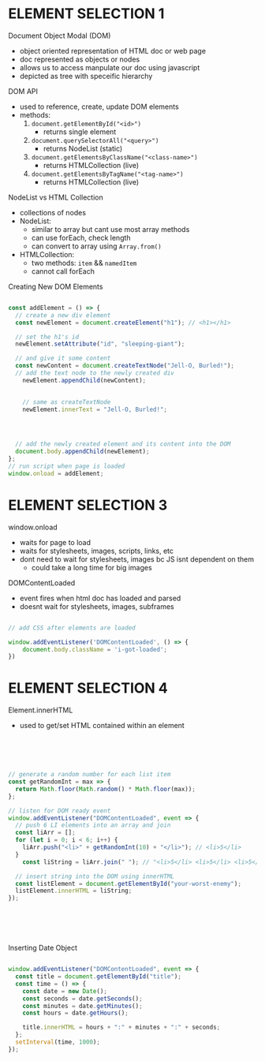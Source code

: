 # ELEMENT SELECTION 1


Document Object Modal (DOM)
- object oriented representation of HTML doc or web page
- doc represented as objects or nodes
- allows us to access manpulate our doc using javascript
- depicted as tree with speceific hierarchy



DOM API
- used to reference, create, update DOM elements
- methods:
	1. `document.getElementById("<id>")`
		 - returns single element
	2. `document.querySelectorAll("<query>")`
	   - returns NodeList (static)
	3. `document.getElementsByClassName("<class-name>")`
		 - returns HTMLCollection (live)
	3. `document.getElementsByTagName("<tag-name>")`
		 - returns HTMLCollection (live)


NodeList vs HTML Collection
- collections of nodes
- NodeList:
	* similar to array but cant use most array methods
	* can use forEach, check length
	* can convert to array using `Array.from()`
- HTMLCollection:
	* two methods: `item` && `namedItem`
	* cannot call forEach




Creating New DOM Elements

```js

const addElement = () => {
  // create a new div element
  const newElement = document.createElement("h1"); // <h1></h1>

  // set the h1's id
  newElement.setAttribute("id", "sleeping-giant");

  // and give it some content
  const newContent = document.createTextNode("Jell-O, Burled!");
  // add the text node to the newly created div
	newElement.appendChild(newContent);
	

	// same as createTextNode
	newElement.innerText = "Jell-O, Burled!";




  // add the newly created element and its content into the DOM
  document.body.appendChild(newElement);
};
// run script when page is loaded
window.onload = addElement;

```



# ELEMENT SELECTION 3

window.onload
- waits for page to load
- waits for stylesheets, images, scripts, links, etc
- dont need to wait for stylesheets, images bc JS isnt dependent on them
	* could take a long time for big images


DOMContentLoaded
- event fires when html doc has loaded and parsed
- doesnt wait for stylesheets, images, subframes


```js

// add CSS after elements are loaded

window.addEventListener('DOMContentLoaded', () => {
	document.body.className = 'i-got-loaded';
})

```

# ELEMENT SELECTION 4




Element.innerHTML
- used to get/set HTML contained within an element


```js





// generate a random number for each list item
const getRandomInt = max => {
  return Math.floor(Math.random() * Math.floor(max));
};

// listen for DOM ready event
window.addEventListener("DOMContentLoaded", event => {
  // push 6 LI elements into an array and join
  const liArr = [];
  for (let i = 0; i < 6; i++) {
    liArr.push("<li>" + getRandomInt(10) + "</li>"); // <li>5</li>
  }
	const liString = liArr.join(" "); // "<li>5</li> <li>5</li> <li>5</li> <li>5</li>"

  // insert string into the DOM using innerHTML
  const listElement = document.getElementById("your-worst-enemy");
  listElement.innerHTML = liString;
});







```



Inserting Date Object


```js

window.addEventListener("DOMContentLoaded", event => {
  const title = document.getElementById("title");
  const time = () => {
    const date = new Date();
    const seconds = date.getSeconds();
    const minutes = date.getMinutes();
    const hours = date.getHours();

    title.innerHTML = hours + ":" + minutes + ":" + seconds;
  };
  setInterval(time, 1000);
});
```